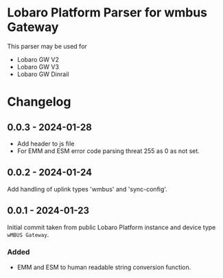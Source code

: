 # Lobaro Platform Parser for wmbus Gateway

This parser may be used for

- Lobaro GW V2
- Lobaro GW V3
- Lobaro GW Dinrail

# Changelog
## 0.0.3 - 2024-01-28
* Add header to js file
* For EMM and ESM error code parsing threat 255 as 0 as not set.

## 0.0.2 - 2024-01-24
Add handling of uplink types 'wmbus' and 'sync-config'.

## 0.0.1 - 2024-01-23
Initial commit taken from public Lobaro Platform instance and device type `wMBUS Gateway`.
### Added

- EMM and ESM to human readable string conversion function.
